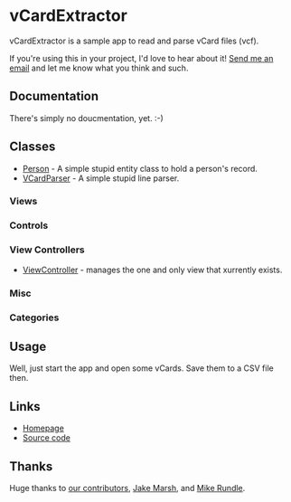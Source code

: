 # vCardExtractor

vCardExtractor is a sample app to read and parse vCard files (vcf).

If you're using this in your project, I'd love to hear about it! [Send me an email](mailto:martin@teambender.de) and let me know what you think and such.

## Documentation

There's simply no doucmentation, yet. :-)

## Classes

* [Person][] - A simple stupid entity class to hold a person's record.
* [VCardParser][] - A simple stupid line parser.

### Views

### Controls

### View Controllers

* [ViewController][] - manages the one and only view that xurrently exists.

### Misc

### Categories

## Usage

Well, just start the app and open some vCards. Save them to a CSV file then.

## Links

* [Homepage](http://www.teambender.de/vCardExtractor)
* [Source code](https://github.com/planetexpress69/vCardExtractor)

## Thanks

Huge thanks to [our contributors](http://github.com/samsoffes/sstoolkit/contributors), [Jake Marsh](http://deallocatedobjects.com), and [Mike Rundle](http://flyosity.com).

[Person]: https://github.com/planetexpress69/vCardExtractor/blob/master/vCardExtractor/Person.h
[ViewController]: https://github.com/planetexpress69/vCardExtractor/blob/master/vCardExtractor/ViewController.h
[VCardParser]: https://github.com/planetexpress69/vCardExtractor/blob/master/vCardExtractor/VCardParser.h